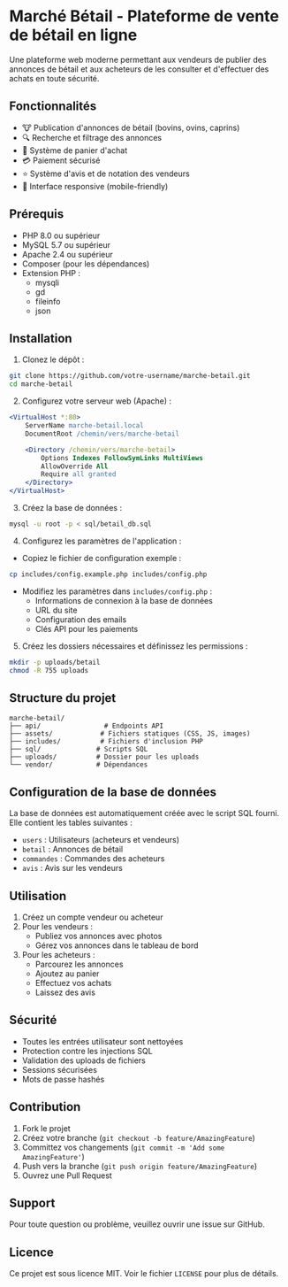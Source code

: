 # Marché Bétail - Plateforme de vente de bétail en ligne

Une plateforme web moderne permettant aux vendeurs de publier des annonces de bétail et aux acheteurs de les consulter et d'effectuer des achats en toute sécurité.

## Fonctionnalités

- 🐮 Publication d'annonces de bétail (bovins, ovins, caprins)
- 🔍 Recherche et filtrage des annonces
- 🛒 Système de panier d'achat
- 💳 Paiement sécurisé
- ⭐ Système d'avis et de notation des vendeurs
- 📱 Interface responsive (mobile-friendly)

## Prérequis

- PHP 8.0 ou supérieur
- MySQL 5.7 ou supérieur
- Apache 2.4 ou supérieur
- Composer (pour les dépendances)
- Extension PHP :
  - mysqli
  - gd
  - fileinfo
  - json

## Installation

1. Clonez le dépôt :

```bash
git clone https://github.com/votre-username/marche-betail.git
cd marche-betail
```

2. Configurez votre serveur web (Apache) :

```apache
<VirtualHost *:80>
    ServerName marche-betail.local
    DocumentRoot /chemin/vers/marche-betail

    <Directory /chemin/vers/marche-betail>
        Options Indexes FollowSymLinks MultiViews
        AllowOverride All
        Require all granted
    </Directory>
</VirtualHost>
```

3. Créez la base de données :

```bash
mysql -u root -p < sql/betail_db.sql
```

4. Configurez les paramètres de l'application :

- Copiez le fichier de configuration exemple :

```bash
cp includes/config.example.php includes/config.php
```

- Modifiez les paramètres dans `includes/config.php` :
  - Informations de connexion à la base de données
  - URL du site
  - Configuration des emails
  - Clés API pour les paiements

5. Créez les dossiers nécessaires et définissez les permissions :

```bash
mkdir -p uploads/betail
chmod -R 755 uploads
```

## Structure du projet

```
marche-betail/
├── api/                # Endpoints API
├── assets/            # Fichiers statiques (CSS, JS, images)
├── includes/          # Fichiers d'inclusion PHP
├── sql/              # Scripts SQL
├── uploads/          # Dossier pour les uploads
└── vendor/           # Dépendances
```

## Configuration de la base de données

La base de données est automatiquement créée avec le script SQL fourni. Elle contient les tables suivantes :

- `users` : Utilisateurs (acheteurs et vendeurs)
- `betail` : Annonces de bétail
- `commandes` : Commandes des acheteurs
- `avis` : Avis sur les vendeurs

## Utilisation

1. Créez un compte vendeur ou acheteur
2. Pour les vendeurs :
   - Publiez vos annonces avec photos
   - Gérez vos annonces dans le tableau de bord
3. Pour les acheteurs :
   - Parcourez les annonces
   - Ajoutez au panier
   - Effectuez vos achats
   - Laissez des avis

## Sécurité

- Toutes les entrées utilisateur sont nettoyées
- Protection contre les injections SQL
- Validation des uploads de fichiers
- Sessions sécurisées
- Mots de passe hashés

## Contribution

1. Fork le projet
2. Créez votre branche (`git checkout -b feature/AmazingFeature`)
3. Committez vos changements (`git commit -m 'Add some AmazingFeature'`)
4. Push vers la branche (`git push origin feature/AmazingFeature`)
5. Ouvrez une Pull Request

## Support

Pour toute question ou problème, veuillez ouvrir une issue sur GitHub.

## Licence

Ce projet est sous licence MIT. Voir le fichier `LICENSE` pour plus de détails.
